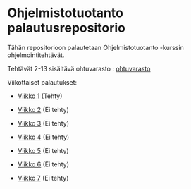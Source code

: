 # Ohjelmistotuotanto palautusrepositorio

Tähän repositorioon palautetaan Ohjelmistotuotanto -kurssin ohjelmointitehtävät.

Tehtävät 2-13 sisältävä ohtuvarasto : [ohtuvarasto](https://github.com/evahteri/ohtuvarasto)

Viikottaiset palautukset:

- [Viikko 1](https://github.com/evahteri/ohtu_palautusrepositorio/tree/main/viikko1) (Tehty)

- [Viikko 2](https://github.com/evahteri/ohtu_palautusrepositorio/tree/main/viikko2) (Ei tehty)

- [Viikko 3](https://github.com/evahteri/ohtu_palautusrepositorio/tree/main/viikko3) (Ei tehty)

- [Viikko 4](https://github.com/evahteri/ohtu_palautusrepositorio/tree/main/viikko4) (Ei tehty)

- [Viikko 5](https://github.com/evahteri/ohtu_palautusrepositorio/tree/main/viikko5) (Ei tehty)

- [Viikko 6](https://github.com/evahteri/ohtu_palautusrepositorio/tree/main/viikko6) (Ei tehty)

- [Viikko 7](https://github.com/evahteri/ohtu_palautusrepositorio/tree/main/viikko7) (Ei tehty)
